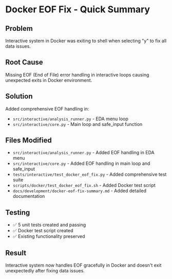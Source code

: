 # Docker EOF Fix - Quick Summary

## Problem
Interactive system in Docker was exiting to shell when selecting "y" to fix all data issues.

## Root Cause
Missing EOF (End of File) error handling in interactive loops causing unexpected exits in Docker environment.

## Solution
Added comprehensive EOF handling in:
- `src/interactive/analysis_runner.py` - EDA menu loop
- `src/interactive/core.py` - Main loop and safe_input function

## Files Modified
- `src/interactive/analysis_runner.py` - Added EOF handling in EDA menu
- `src/interactive/core.py` - Added EOF handling in main loop and safe_input
- `tests/interactive/test_docker_eof_fix.py` - Added comprehensive test suite
- `scripts/docker/test_docker_eof_fix.sh` - Added Docker test script
- `docs/development/docker-eof-fix-summary.md` - Added detailed documentation

## Testing
- ✅ 5 unit tests created and passing
- ✅ Docker test script created
- ✅ Existing functionality preserved

## Result
Interactive system now handles EOF gracefully in Docker and doesn't exit unexpectedly after fixing data issues.
